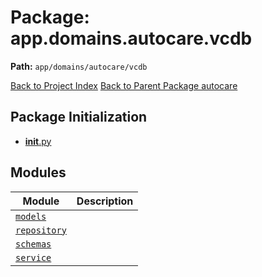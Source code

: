 # Package: app.domains.autocare.vcdb

**Path:** `app/domains/autocare/vcdb`

[Back to Project Index](../../../../../index.md)
[Back to Parent Package autocare](../index.md)

## Package Initialization
- [__init__.py](init.md)

## Modules

| Module | Description |
| --- | --- |
| [`models`](models.md) |  |
| [`repository`](repository.md) |  |
| [`schemas`](schemas.md) |  |
| [`service`](service.md) |  |

